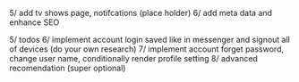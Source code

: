 5/ add tv shows page, notifcations (place holder)
6/ add meta data and enhance SEO

<!-- Optional -->

5/ todos
6/ implement account login saved like in messenger and signout all of devices (do your own research)
7/ implement account forget password, change user name, conditionally render profile setting
8/ advanced recomendation (super optional)
